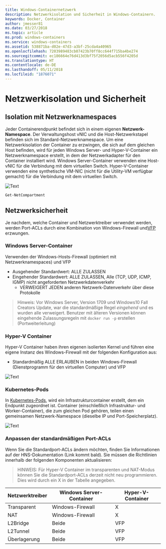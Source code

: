 ```yaml
---
title: Windows-Containernetzwerk
description: Netzwerkisolation und Sicherheit in Windows-Containern.
keywords: Docker, Container
author: jmesser81
ms.date: 03/27/2018
ms.topic: article
ms.prod: windows-containers
ms.service: windows-containers
ms.assetid: 538871ba-d02e-47d3-a3bf-25cda4a40965
ms.openlocfilehash: 7203989483cb07423b70ff8cc644f715ba4be274
ms.sourcegitcommit: ec186664e76d413d3bf75f2056d5acb556f4205d
ms.translationtype: HT
ms.contentlocale: de-DE
ms.lasthandoff: 05/11/2018
ms.locfileid: "1876071"
---
```

# <a name="network-isolation-and-security"></a>Netzwerkisolation und Sicherheit

## <a name="isolation-with-network-namespaces"></a>Isolation mit Netzwerknamespaces
Jeder Containerendpunkt befindet sich in einem eigenen __Netzwerk-Namespace__. Der Verwaltungshost vNIC und die Host-Netzwerkstapel befinden sich im Standard-Netzwerknamespace. Um eine Netzwerkisolation der Container zu erzwingen, die sich auf dem gleichen Host befinden, wird für jeden Windows Server- und Hyper-V-Container ein Netzwerknamespace erstellt, in dem der Netzwerkadapter für den Container installiert wird. Windows Server-Container verwenden eine Host-vNIC für die Verbindung mit dem virtuellen Switch. Hyper-V-Container verwenden eine synthetische VM-NIC (nicht für die Utility-VM verfügbar gemacht) für die Verbindung mit dem virtuellen Switch.


![Text](media/network-compartment-visual.png)


```powershell 
Get-NetCompartment
```

## <a name="network-security"></a>Netzwerksicherheit
Je nachdem, welche Container und Netzwerktreiber verwendet werden, werden Port-ACLs durch eine Kombination von Windows-Firewall und[VFP](https://www.microsoft.com/en-us/research/project/azure-virtual-filtering-platform/) erzwungen.

### <a name="windows-server-containers"></a>Windows Server-Container
Verwenden der Windows-Hosts-Firewall (optimiert mit Netzwerknamespaces) und VFP
  * Ausgehender Standardwert: ALLE ZULASSEN
  * Eingehender Standardwert: ALLE ZULASSEN, Alle (TCP, UDP, ICMP, IGMP) nicht angeforderten Netzwerkdatenverkehr
    * VERWEIGERT JEDEN anderen Netzwerk-Datenverkehr über diese Protokolle

  > Hinweis: Vor Windows Server, Version 1709 und Windows10 Fall Creators Update, war die standardmäßige Regel *eingehend* und es wurden alle verweigert. Benutzer mit älteren Versionen können eingehende Zulassungsregeln mit ``docker run -p`` erstellen (Portweiterleitung)


### <a name="hyper-v-containers"></a>Hyper-V Container
Hyper-V Container haben ihren eigenen isolierten Kernel und führen eine eigene Instanz des Windows-Firewall mit der folgenden Konfiguration aus:
  * Standardmäßig ALLE ERLAUBEN in beiden Windows-Firewall (Dienstprogramm für den virtuellen Computer) und VFP


![Text](media/windows-firewall-containers.png)


### <a name="kubernetes-pods"></a>Kubernetes-Pods
In [Kubernetes-Pods](https://kubernetes.io/docs/concepts/workloads/pods/pod/), wird ein Infrastrukturcontainer erstellt, dem ein Endpunkt zugeordnet ist. Container (einschließlich Infrastruktur- und Worker-Container), die zum gleichen Pod gehören, teilen einen gemeinsamen Netzwerk-Namespace (dieselbe IP und Port-Speicherplatz).


![Text](media/pod-network-compartment.png)


### <a name="customizing-default-port-acls"></a>Anpassen der standardmäßigen Port-ACLs
Wenn Sie die Standardport-ACLs ändern möchten, finden Sie Informationen auf der HNS-Dokumentation (Link kommt bald). Sie müssen die Richtlinien innerhalb der folgenden Komponenten aktualisieren:

> HINWEIS: Für Hyper-V Container im transparenten und NAT-Modus können Sie die Standardport-ACLs derzeit nicht neu programmieren. Dies wird durch ein X in der Tabelle angegeben.

| Netzwerktreiber | Windows Server-Container | Hyper-V-Container  |
| -------------- |-------------------------- | ------------------- |
| Transparent | Windows-Firewall | X |
| NAT | Windows-Firewall | X |
| L2Bridge | Beide | VFP |
| L2Tunnel | Beide | VFP |
| Überlagerung  | Beide | VFP |